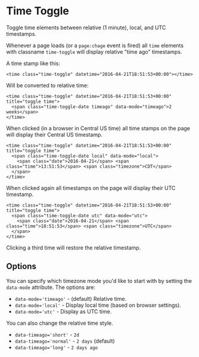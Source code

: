 # Time Toggle

Toggle time elements between relative (1 minute), local, and UTC timestamps.

Whenever a page loads (or a `page:chage` event is fired) all `time` elements with classname `time-toggle` will display relative "time ago" timestamps.

A time stamp like this:
```
<time class="time-toggle" datetime="2016-04-21T18:51:53+00:00"></time>
```

Will be converted to relative time:

```
<time class="time-toggle" datetime="2016-04-21T18:51:53+00:00" title="toggle time">
  <span class="time-toggle-date timeago" data-mode="timeago">2 weeks</span>
</time>
```

When clicked (in a browser in Central US time) all time stamps on the page will display their Central US timestamp.

```
<time class="time-toggle" datetime="2016-04-21T18:51:53+00:00" title="toggle time">
  <span class="time-toggle-date local" data-mode="local">
    <span class="date">2016-04-21</span> <span class="time">13:51:53</span> <span class="timezone">CDT</span>
  </span>
</time>
```

When clicked again all timestamps on the page will display their UTC timestamp.

```
<time class="time-toggle" datetime="2016-04-21T18:51:53+00:00" title="toggle time">
  <span class="time-toggle-date utc" data-mode="utc">
    <span class="date">2016-04-21</span> <span class="time">18:51:53</span> <span class="timezone">UTC</span>
  </span>
</time>
```

Clicking a third time will restore the relative timestamp.

## Options

You can specify which timezone mode you'd like to start with by setting the `data-mode` attribute. The options are:

- `data-mode='timeago'` - (default) Relative time.
- `data-mode='local'` - Display local time (based on browser settings).
- `data-mode='utc'` - Display as UTC time.

You can also change the relative time style.

- `data-timeago='short'` - `2d`
- `data-timeago='normal'` - `2 days` (default)
- `data-timeago='long'` - `2 days ago`

